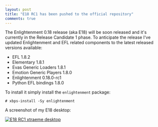 ```yaml
---
layout: post
title: "E18 RC1 has been pushed to the official repository"
comments: true
---
```


The Enlightenment 0.18 release (aka E18) will be soon released and it's
currently in the Release Candidate 1 phase. To anticipate the release
I've updated Enlightenment and EFL related components to the latest released
versions available:

 - EFL 1.8.2
 - Elementary 1.8.1
 - Evas Generic Loaders 1.8.1
 - Emotion Generic Players 1.8.0
 - Enlightenment 0.18.0-rc1
 - Python EFL bindings 1.8.0

To install it simply install the `enlightenment` package:

    # xbps-install -Sy enlightenment

A screenshot of my E18 desktop:

[![E18 RC1 xtraeme desktop](/assets/screenshots/e18-rc1-xtraeme.png "E18 RC1 xtraeme desktop")](/assets/screenshots/e18-rc1-xtraeme.png)

